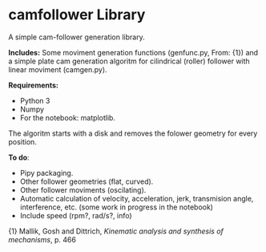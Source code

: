 # camfollower Library

A simple cam-follower generation library.

**Includes:** 
Some moviment generation functions (genfunc.py, From: {1}) and a simple plate cam generation algoritm for cilindrical (roller) follower with linear moviment (camgen.py).

**Requirements:** 
- Python 3
- Numpy
- For the notebook: matplotlib.

The algoritm starts with a disk and removes the folower geometry for every position.

**To do**:
- Pipy packaging.
- Other follower geometries (flat, curved).
- Other follower moviments (oscilating).
- Automatic calculation of velocity, acceleration, jerk, transmision angle, interference, etc. (some work in progress in the notebook)
- Include speed (rpm?, rad/s?, info)

{1} Mallik, Gosh and Dittrich, *Kinematic analysis and synthesis of mechanisms*, p. 466
